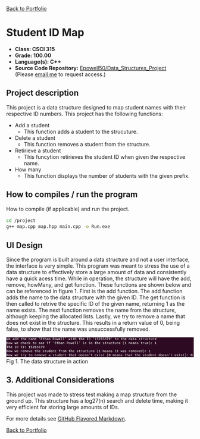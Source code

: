[Back to Portfolio](./)

Student ID Map
===============

-   **Class: CSCI 315** 
-   **Grade: 100.00**
-   **Language(s): C++**
-   **Source Code Repository:** [Epowell50/Data_Structures_Project](https://github.com/Epowell50/Epowell50-Data_Strucutres_Project)  
    (Please [email me](mailto:erpowell@csustudent.net?subject=GitHub%20Access) to request access.)

## Project description

This project is a data structure designed to map student names with their respective ID numbers. This project has the following functions:
* Add a student
    * This function adds a student to the strucuture.
* Delete a student
    * This function removes a student from the structure.
* Retirieve a student
    * This funcytion retirieves the student ID when given the respective name.
* How many
    * This function displays the number of students with the given prefix.

## How to compiles / run the program

How to compile (if applicable) and run the project.

```bash
cd /project
g++ map.cpp map.hpp main.cpp -o Run.exe
```

## UI Design

Since the program is built around a data structure and not a user interface, the interface is very simple. This program was meant to stress the use of a data structure to effectively store a large amount of data and consistently have a quick acess time. While in operation, the structure will have the add, remove, howMany, and get function. These functions are shown below and can be referenced in figure 1. First is the add function. The add function adds the name to the data structure with the given ID. The get function is then called to retrive the specific ID of the given name, returning 1 as the name exists. The next function removes the name from the structure, although keeping the allocated lists. Lastly, we try to remove a name that does not exist in the structure. This results in a return value of 0, being false, to show that the name was unsuccessfully removed.

![screenshot](images/Map_Project.JPG)
Fig 1. The data structure in action

## 3. Additional Considerations

This project was made to stress test making a map structure from the ground up. This structure has a log27(n) search and delete time, making it very efficient for storing large amounts of IDs. 

For more details see [GitHub Flavored Markdown](https://guides.github.com/features/mastering-markdown/).

[Back to Portfolio](./)
